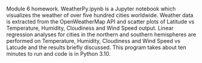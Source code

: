 Module 6 homework.  WeatherPy.ipynb is a Jupyter notebook which visualizes the weather of over five hundred cities worldwide.  Weather data is extracted from the OpenWeatherMap API and scatter plots of Latitude vs Temperature, Humidity, Cloudiness and Wind Speed output.  Linear regression analyses for cities in the northern and southern hemispheres are performed on Temperature, Humidity, Cloudiness and Wind Speed vs Latcude and the results briefly discussed.  This program takes about ten minutes to run and code is in Python 3.10.
